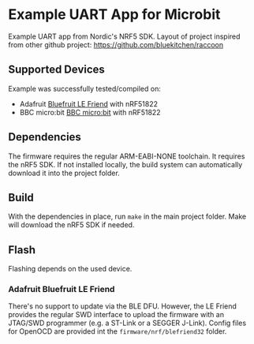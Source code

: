 # Example UART App for Microbit

Example UART app from Nordic's NRF5 SDK.
Layout of project inspired from other github project:
https://github.com/bluekitchen/raccoon

## Supported Devices

Example was successfully tested/compiled on: 
 - Adafruit [Bluefruit LE Friend](https://www.adafruit.com/product/2267) with nRF51822
 - BBC micro:bit [BBC micro:bit](https://tech.microbit.org/hardware/1-3-revision/) with nRF51822

## Dependencies

The firmware requires the regular ARM-EABI-NONE toolchain.
It requires the nRF5 SDK. If not installed locally, the build system can automatically download it into the project folder.

## Build

With the dependencies in place, run `make` in the main project folder. Make will download the nRF5 SDK if needed.

## Flash

Flashing depends on the used device.

### Adafruit Bluefruit LE Friend

There's no support to update via the BLE DFU. However, the LE Friend provides the regular SWD interface to upload the firmware with an JTAG/SWD programmer (e.g. a ST-Link or a SEGGER J-Link). Config files for OpenOCD are provided int the `firmware/nrf/blefriend32` folder.
